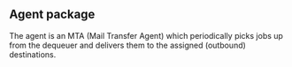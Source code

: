 ## Agent package

The agent is an MTA (Mail Transfer Agent) which periodically picks jobs up from
the dequeuer and delivers them to the assigned (outbound) destinations.